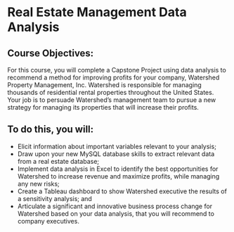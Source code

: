 # Real Estate Management Data Analysis

## Course Objectives: 

For this course, you will complete a Capstone Project using data analysis to recommend a method for improving profits for your company, Watershed Property Management, Inc. Watershed is responsible for managing thousands of residential rental properties throughout the United States. Your job is to persuade Watershed’s management team to pursue a new strategy for managing its properties that will increase their profits.

## To do this, you will:

- Elicit information about important variables relevant to your analysis;
- Draw upon your new MySQL database skills to extract relevant data from a real estate database;
- Implement data analysis in Excel to identify the best opportunities for Watershed to increase revenue and maximize profits, while managing any new risks;
- Create a Tableau dashboard to show Watershed executive the results of a sensitivity analysis; and
- Articulate a significant and innovative business process change for Watershed based on your data analysis, that you will recommend to company executives.
